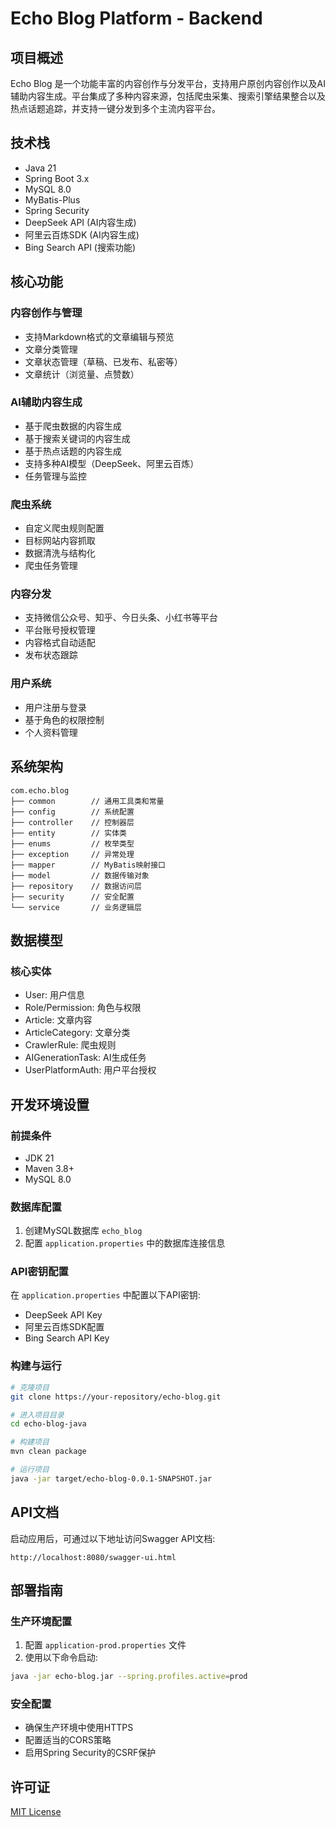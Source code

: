 # Echo Blog Platform - Backend

## 项目概述

Echo Blog 是一个功能丰富的内容创作与分发平台，支持用户原创内容创作以及AI辅助内容生成。平台集成了多种内容来源，包括爬虫采集、搜索引擎结果整合以及热点话题追踪，并支持一键分发到多个主流内容平台。

## 技术栈

- Java 21
- Spring Boot 3.x
- MySQL 8.0
- MyBatis-Plus
- Spring Security
- DeepSeek API (AI内容生成)
- 阿里云百炼SDK (AI内容生成)
- Bing Search API (搜索功能)

## 核心功能

### 内容创作与管理
- 支持Markdown格式的文章编辑与预览
- 文章分类管理
- 文章状态管理（草稿、已发布、私密等）
- 文章统计（浏览量、点赞数）

### AI辅助内容生成
- 基于爬虫数据的内容生成
- 基于搜索关键词的内容生成
- 基于热点话题的内容生成
- 支持多种AI模型（DeepSeek、阿里云百炼）
- 任务管理与监控

### 爬虫系统
- 自定义爬虫规则配置
- 目标网站内容抓取
- 数据清洗与结构化
- 爬虫任务管理

### 内容分发
- 支持微信公众号、知乎、今日头条、小红书等平台
- 平台账号授权管理
- 内容格式自动适配
- 发布状态跟踪

### 用户系统
- 用户注册与登录
- 基于角色的权限控制
- 个人资料管理

## 系统架构

```
com.echo.blog
├── common        // 通用工具类和常量
├── config        // 系统配置
├── controller    // 控制器层
├── entity        // 实体类
├── enums         // 枚举类型
├── exception     // 异常处理
├── mapper        // MyBatis映射接口
├── model         // 数据传输对象
├── repository    // 数据访问层
├── security      // 安全配置
└── service       // 业务逻辑层
```

## 数据模型

### 核心实体
- User: 用户信息
- Role/Permission: 角色与权限
- Article: 文章内容
- ArticleCategory: 文章分类
- CrawlerRule: 爬虫规则
- AIGenerationTask: AI生成任务
- UserPlatformAuth: 用户平台授权

## 开发环境设置

### 前提条件
- JDK 21
- Maven 3.8+
- MySQL 8.0

### 数据库配置
1. 创建MySQL数据库 `echo_blog`
2. 配置 `application.properties` 中的数据库连接信息

### API密钥配置
在 `application.properties` 中配置以下API密钥:
- DeepSeek API Key
- 阿里云百炼SDK配置
- Bing Search API Key

### 构建与运行
```bash
# 克隆项目
git clone https://your-repository/echo-blog.git

# 进入项目目录
cd echo-blog-java

# 构建项目
mvn clean package

# 运行项目
java -jar target/echo-blog-0.0.1-SNAPSHOT.jar
```

## API文档

启动应用后，可通过以下地址访问Swagger API文档:
```
http://localhost:8080/swagger-ui.html
```

## 部署指南

### 生产环境配置
1. 配置 `application-prod.properties` 文件
2. 使用以下命令启动:
```bash
java -jar echo-blog.jar --spring.profiles.active=prod
```

### 安全配置
- 确保生产环境中使用HTTPS
- 配置适当的CORS策略
- 启用Spring Security的CSRF保护

## 许可证

[MIT License](LICENSE) 